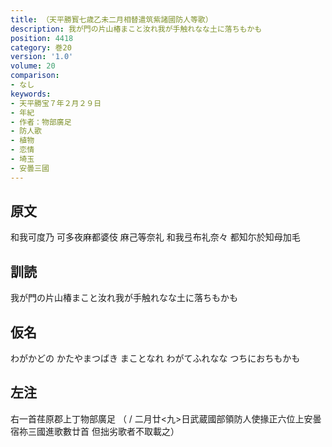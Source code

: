 ```yaml
---
title: （天平勝寳七歳乙未二月相替遣筑紫諸國防人等歌）
description: 我が門の片山椿まこと汝れ我が手触れなな土に落ちもかも
position: 4418
category: 巻20
version: '1.0'
volume: 20
comparison:
- なし
keywords:
- 天平勝宝７年２月２９日
- 年紀
- 作者：物部廣足
- 防人歌
- 植物
- 恋情
- 埼玉
- 安曇三國
---
```


## 原文

和我可度乃 可多夜麻都婆伎 麻己等奈礼 和我弖布礼奈々 都知尓於知母加毛

## 訓読

我が門の片山椿まこと汝れ我が手触れなな土に落ちもかも

## 仮名

わがかどの かたやまつばき まことなれ わがてふれなな つちにおちもかも

## 左注

右一首荏原郡上丁物部廣足 （ / 二月廿<九>日武蔵國部領防人使掾正六位上安曇宿祢三國進歌數廿首 但拙劣歌者不取載之）
